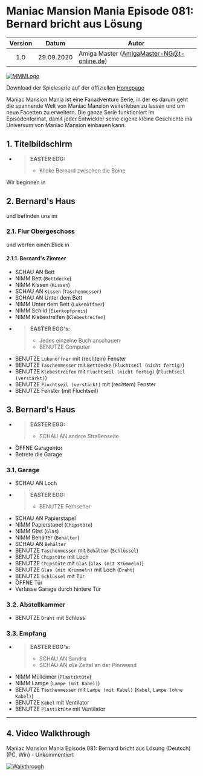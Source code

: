 # Maniac Mansion Mania Episode 081: Bernard bricht aus Lösung

| Version | Datum      | Autor                                     |
|:-------:|------------|-------------------------------------------|
|   1.0   | 29.09.2020 | Amiga Master (AmigaMaster-NG@t-online.de) |

[![MMMLogo](https://www.maniac-mansion-mania.com/banner/banner.png)](https://www.maniac-mansion-mania.com)

Download der Spieleserie auf der offiziellen [Homepage](https://www.maniac-mansion-mania.com)

Maniac Mansion Mania ist eine Fanadventure Serie, in der es darum geht die spannende Welt von Maniac Mansion weiterleben zu lassen und um neue Facetten zu erweitern. Die ganze Serie funktioniert im Episodenformat, damit jeder Entwickler seine eigene kleine Geschichte ins Universum von Maniac Mansion einbauen kann.

## 1. Titelbildschirm

- >**EASTER EGG:**
  >- Klicke Bernard zwischen die Beine

Wir beginnen in

## 2. Bernard's Haus

und befinden uns im

### 2.1. Flur Obergeschoss

und werfen einen Blick in

#### 2.1.1. Bernard's Zimmer

- SCHAU AN Bett
- NIMM Bett (`Bettdecke`)
- NIMM Kissen (`Kissen`)
- SCHAU AN `Kissen` (`Taschenmesser`)
- SCHAU AN Unter dem Bett
- NIMM Unter dem Bett (`Lukenöffner`)
- NIMM Schild (`Eierkopfpreis`)
- NIMM Klebestreifen (`Klebestreifen`)
- >**EASTER EGG's:**
  >- Jedes einzelne Buch anschauen
  >- BENUTZE Computer
- BENUTZE `Lukenöffner` mit (rechtem) Fenster
- BENUTZE `Taschenmesser` mit `Bettdecke` (`Fluchtseil (nicht fertig)`)
- BENUTZE `Klebestreifen` mit `Fluchtseil (nicht fertig)` (`Fluchtseil (verstärkt)`)
- BENUTZE `Fluchtseil (verstärkt)` mit (rechtem) Fenster
- BENUTZE Fenster (mit Fluchtseil)

## 3. Bernard's Haus

- >**EASTER EGG:**
  >- SCHAU AN andere Straßenseite
- ÖFFNE Garagentor
- Betrete die Garage

### 3.1. Garage

- SCHAU AN Loch
- >**EASTER EGG:**
  >- BENUTZE Fernseher
- SCHAU AN Papierstapel
- NIMM Papierstapel (`Chipstüte`)
- NIMM Glas (`Glas`)
- NIMM Behälter (`Behälter`)
- SCHAU AN `Behälter`
- BENUTZE `Taschenmesser` mit `Behälter` (`Schlüssel`)
- BENUTZE `Chipstüte` mit Loch
- BENUTZE `Chipstüte` mit `Glas` (`Glas (mit Krümmeln)`)
- BENUTZE `Glas (mit Krümmeln)` mit Loch (`Draht`)
- BENUTZE `Schlüssel` mit Tür
- ÖFFNE Tür
- Verlasse Garage durch hintere Tür

### 3.2. Abstellkammer

- BENUTZE `Draht` mit Schloss

### 3.3. Empfang

- >**EASTER EGG's:**
  >- SCHAU AN Sandra
  >- SCHAU AN *alle* Zettel an der Pinnwand
- NIMM Mülleimer (`Plastiktüte`)
- NIMM Lampe (`Lampe (mit Kabel)`)
- BENUTZE `Taschenmesser` mit `Lampe (mit Kabel)` (`Kabel`, `Lampe (ohne Kabel)`)
- BENUTZE `Kabel` mit Ventilator
- BENUTZE `Plastiktüte` mit Ventilator

--------------------------------------------------------------------------------

## 4. Video Walkthrough

Maniac Mansion Mania Episode 081: Bernard bricht aus Lösung (Deutsch) (PC, Win) - Unkommentiert

[![Walkthrough](https://img.youtube.com/vi/6FSldSPAH7g/0.jpg)](https://www.youtube.com/watch?v=6FSldSPAH7g)
